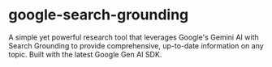 # google-search-grounding
A simple yet powerful research tool that leverages Google's Gemini AI with Search Grounding to provide comprehensive, up-to-date information on any topic. Built with the latest Google Gen AI SDK.
